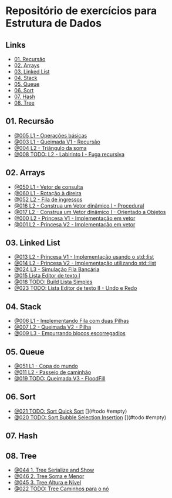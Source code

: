 
# Repositório de exercícios para Estrutura de Dados

## Links []()
<!--TOC_BEGIN-->
- [01. Recursão](#01-recursão)
- [02. Arrays](#02-arrays)
- [03. Linked List](#03-linked-list)
- [04. Stack](#04-stack)
- [05. Queue](#05-queue)
- [06. Sort](#06-sort)
- [07. Hash](#07-hash)
- [08. Tree](#08-tree)
<!--TOC_END-->

## 01. Recursão
- [@005 L1 - Operações básicas](base/005/Readme.md) 
- [@003 L1 - Queimada V1 - Recursão](base/003/Readme.md) 
- [@004 L2 - Triângulo da soma](base/004/Readme.md) 
- [@008 TODO: L2 - Labirinto I - Fuga recursiva](base/008/Readme.md) 

## 02. Arrays
- [@050 L1 - Vetor de consulta](base/050/Readme.md) 
- [@060 L1 - Rotação à direira](base/060/Readme.md) 
- [@052 L2 - Fila de ingressos](base/052/Readme.md) 
- [@016 L2 - Construa um Vetor dinâmico I - Procedural](base/016/Readme.md) 
- [@017 L2 - Construa um Vetor dinâmico I - Orientado a Objetos](base/017/Readme.md) 
- [@000 L2 - Princesa V1 - Implementação em vetor](base/000/Readme.md) 
- [@001 L2 - Princesa V2 - Implementação em vetor](base/001/Readme.md) 

## 03. Linked List
- [@013 L2 - Princesa V1 - Implementação usando o std::list](base/013/Readme.md) 
- [@014 L2 - Princesa V2 - Implementação utilizando std::list](base/014/Readme.md) 
- [@024 L3 - Simulação Fila Bancária](base/024/Readme.md) 
- [@015 Lista Editor de texto I](base/015/Readme.md) 
- [@018 TODO: Build Lista Simples](base/018/Readme.md) 
- [@023 TODO: Lista Editor de texto II - Undo e Redo](base/023/Readme.md) 

## 04. Stack
- [@006 L1 - Implementando Fila com duas Pilhas](base/006/Readme.md) 
- [@007 L2 - Queimada V2 - Pilha](base/007/Readme.md) 
- [@009 L3 - Empurrando blocos escorregadios](base/009/Readme.md) 

## 05. Queue
- [@051 L1 - Copa do mundo](base/051/Readme.md) 
- [@011 L2 - Passeio de caminhão](base/011/Readme.md) 
- [@019 TODO: Queimada V3 - FloodFill](base/019/Readme.md) 

## 06. Sort
- [@021 TODO: Sort Quick Sort](base/021/Readme.md)  [](#todo #empty)
- [@020 TODO: Sort Bubble Selection Insertion](base/020/Readme.md)  [](#todo #empty)

## 07. Hash

## 08. Tree
- [@044 1. Tree Serialize and Show](base/044/Readme.md)  [](#tree)
- [@046 2. Tree Soma e Menor](base/046/Readme.md)  [](#tree)
- [@045 3. Tree Altura e Nível](base/045/Readme.md)  [](#tree)
- [@022 TODO: Tree Caminhos para o nó](base/022/Readme.md) 
